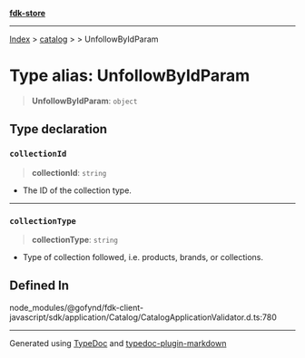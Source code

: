 [**fdk-store**](../../../README.md)
***

[Index](../../../API.md) > [catalog](../../README.md) > [<internal>](../README.md) > UnfollowByIdParam

# Type alias: UnfollowByIdParam

> **UnfollowByIdParam**: `object`

## Type declaration

### `collectionId`

> **collectionId**: `string`

- The ID of the collection type.

***

### `collectionType`

> **collectionType**: `string`

- Type of collection followed, i.e.
products, brands, or collections.

## Defined In

node\_modules/@gofynd/fdk-client-javascript/sdk/application/Catalog/CatalogApplicationValidator.d.ts:780

***
Generated using [TypeDoc](https://typedoc.org/) and [typedoc-plugin-markdown](https://www.npmjs.com/package/typedoc-plugin-markdown)
